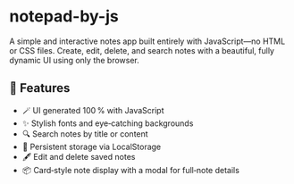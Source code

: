 # notepad-by-js
A simple and interactive notes app built entirely with JavaScript—no HTML or CSS files. Create, edit, delete, and search notes with a beautiful, fully dynamic UI using only the browser.
## 🎨 Features

- 🪄 UI generated 100 % with JavaScript
- ✨ Stylish fonts and eye‑catching backgrounds
- 🔍 Search notes by title or content
- 💾 Persistent storage via LocalStorage
- 🖋️ Edit and delete saved notes
- 📦 Card‑style note display with a modal for full‑note details
